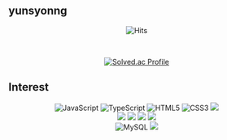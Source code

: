 ## yunsyonng
<div align="center">
  
![Hits](https://hits.seeyoufarm.com/api/count/incr/badge.svg?url=https://github.com/yunseonyeong&count_bg=%23FFDAC7&title_bg=%23FFADAD&icon=&icon_color=%23E7E7E7&title=hits&edge_flat=false)

<br>
  
[![Solved.ac Profile](http://mazassumnida.wtf/api/v2/generate_badge?boj=yunsyonng)](https://solved.ac/yunsyonng/)
</div>

## Interest
<div align="center">
  
![JavaScript](https://img.shields.io/badge/JavaScript-F7DF1E.svg?&style=for-the-badge&logo=JavaScript&logoColor=white)
![TypeScript](https://img.shields.io/badge/TypeScript-3178C6.svg?&style=for-the-badge&logo=TypeScript&logoColor=white)
![HTML5](https://img.shields.io/badge/HTML5-E34F26.svg?&style=for-the-badge&logo=HTML5&logoColor=white)
![CSS3](https://img.shields.io/badge/CSS3-1572B6.svg?&style=for-the-badge&logo=CSS3&logoColor=white)
<img src="https://img.shields.io/badge/python-3776AB?style=for-the-badge&logo=python&logoColor=white"> 
<br>
<img src="https://img.shields.io/badge/react-61DAFB?style=for-the-badge&logo=react&logoColor=black">
<img src="https://img.shields.io/badge/Next.js-000000?style=for-the-badge&logo=Next.js&logoColor=white">
<img src="https://img.shields.io/badge/node.js-339933?style=for-the-badge&logo=Node.js&logoColor=white">
<img src="https://img.shields.io/badge/django-092E20?style=for-the-badge&logo=django&logoColor=white">
<br>
![MySQL](https://img.shields.io/badge/MySQL-4479A1.svg?&style=for-the-badge&logo=MySQL&logoColor=white)
<img src="https://img.shields.io/badge/mongoDB-47A248?style=for-the-badge&logo=MongoDB&logoColor=white">
</div>

